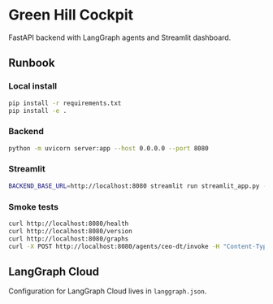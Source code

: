 # Green Hill Cockpit

FastAPI backend with LangGraph agents and Streamlit dashboard.

## Runbook

### Local install
```bash
pip install -r requirements.txt
pip install -e .
```

### Backend
```bash
python -m uvicorn server:app --host 0.0.0.0 --port 8080
```

### Streamlit
```bash
BACKEND_BASE_URL=http://localhost:8080 streamlit run streamlit_app.py --server.port 8501
```

### Smoke tests
```bash
curl http://localhost:8080/health
curl http://localhost:8080/version
curl http://localhost:8080/graphs
curl -X POST http://localhost:8080/agents/ceo-dt/invoke -H "Content-Type: application/json" -d '{"input":{"query":"Ping"}}'
```

## LangGraph Cloud

Configuration for LangGraph Cloud lives in `langgraph.json`.
